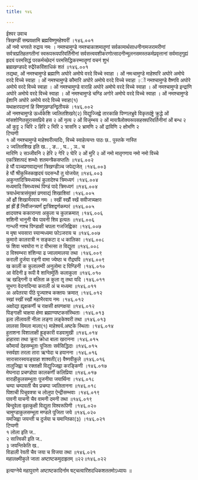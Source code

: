 ```yaml
---
title: १४६

---
```

ईश्वर उवाच  
त्रिखण्डीं सम्प्रवक्षामि ब्रह्मविष्णुमहेश्वरीं ।१४६.००१  
ओं नमो भगवते रुद्राय नमः । नमश्चामुण्डे नमश्चाकाशमातॄणां सर्वकामार्थसाधनीनामजरामरीणां सर्वत्राप्रतिहतगतीनां स्वरूपरूपपरिवर्तिनीनां सर्वसत्त्ववशीकरणोत्सादनीन्मूलनसमस्तकर्मप्रवृत्तानां सर्वमातृगुह्यं हृदयं परमसिद्धं परकर्मच्छेदनं परमसिद्धिकरम्मातॄणां वचनं शुभं  
ब्रह्मखण्डपदे रुद्रैरेकविंशाधिकं शतं ॥१४६.००१  
तद्यथा, ओं नमश्चामुण्डे ब्रह्माणि अघोरे अमोघे वरदे विच्चे स्वाहा । ओं नमःचामुण्डे माहेश्वरि अघोरे अमोघे वरदे विच्चे स्वाहा । ओं नमश्चामुण्डे कौमारि अघोरे अमोघे वरदे विच्चे स्वाहा ।ों नमश्चामुण्डे वैष्णवि अघोरे अमोघे वरदे विच्चे स्वाहा । ओं नमश्चामुण्डे वाराहि अघोरे अमोघे वरदे विच्चे स्वाहा । ओं नमश्चामुण्डे इन्द्राणि अघोरे अमोघे वरदे विच्चे स्वाहा । ओं नमश्चामुण्डे चण्डि अगोरे अमोघे वरदे विच्चे स्वाहा । ओं नमश्चामुण्डे ईशानि अघोरे अमोघे वरदे विच्चे स्वाहा(१)  
यथाक्षरपदानां हि विष्णुखण्डन्द्वितीयकं ।१४६.००२  
ओं नमश्चामुण्डे ऊर्ध्वकेशि ज्वलितशिखरे(२) विद्युज्जिह्वे तारकाक्षि पिण्गलभ्रुवे विकृतदंष्ट्रे क्रुद्धे ओं मांसशोणितसुरासवप्रिये हस २ ओं नृत्य २ ओं विजृम्भय २ ओं मायत्रैलोक्यरूपसहस्रपरिवर्तिनीनां ओं बन्ध २ ओं कुट्ट २ चिरि २ हिरि २ भिरि २ त्रासनि २ भ्रामणि २ ओं द्राविणि २ क्षोभणि २  
टिप्पणी  
१ ओं नमश्चामुण्डे माहेश्वरीत्यादिः, विच्चे स्वाहेत्यन्तः पाठः छ.. पुस्तके नास्ति  
२ ज्वलितशिख इति ख.. , ङ.. , घ.. , ञ.. च  
मारिणि २ सञ्जीवनि २ हेरि २ गेरि २ घेरि २ ओं मुरि २ ओं नमो मातृगणाय नमो नमो विच्चे  
एकत्रिंशत्पदं शम्भोः शतमन्त्रैकसप्ततिः ॥१४६.००२  
हे घौं पञ्चप्रणवाद्यन्तां त्रिखण्डीञ्च जपेद्यजेत् ।१४६.००३  
हे घौं श्रीकुब्जिकाहृदयं पदसन्धौ तु योजयेत् ॥१४६.००३  
अकुन्तादित्रिमध्यस्थं कुलादेश्च त्रिमध्यगं ।१४६.००४  
मध्यमादि त्रिमध्यस्थं पिण्डं पादे त्रिमध्यगं ॥१४६.००४  
त्रयार्धमात्रासंयुक्तं प्रणवाद्यं शिखाशिवां ।१४६.००५  
ओं क्ष्रौं शिखाभैरवाय नमः । स्खीं स्खौं स्खें सवीजत्र्यक्षरः  
ह्रां ह्रीं ह्रैं निर्वीजन्त्र्यर्णं द्वात्रिंशद्वर्णकम्परं ॥१४६.००५  
क्षादयश्च ककारान्ता अकुला च कुलक्रमात् ।१४६.००६  
शशिनी भानुनी चैव पावनी शिव इत्यतः ॥१४६.००६  
गान्धरी णश्च पिण्डाक्षी चपला गजजिह्विका ।१४६.००७  
म मृषा भयसारा स्यान्मध्यमा फोऽजराय च ॥१४६.००७  
कुमारो कालरात्री न सङ्कटा द ध कालिका ।१४६.००८  
फ शिवा भवघोरा ण ट वीभत्सा त विद्युता ॥१४६.००८  
ठ विश्वम्भरा शंशिन्या ढ ज्वालामालया तथा ।१४६.००९  
कराली दुर्जया रङ्गी वामा ज्येष्ठा च रौद्र्यपि ॥१४६.००९  
ख काली क कुलालम्वी अनुलोमा द पिण्डिनी ।१४६.०१०  
आ वेदिनी इ रूपी वै शान्तिर्मूर्तिः कलाकुला ॥१४६.०१०  
ऋ खड्गिनी उ बलिता ळ कुला ॡ तथा यदि ।१४६.०११  
सुभगा वेदनादिन्या कराली अं च मध्यमा ॥१४६.०११  
अः अपेतरया पीठे पूज्याश्च कक्तयः क्रमात् ।१४६.०१२  
स्खां स्खीं स्खौं महाभैरवाय नमः ।१४६.०१२  
अक्षोद्या ह्यृक्षकर्णी च राक्षसी क्षपणक्षया ॥१४६.०१२  
पिङ्गाक्षी चाक्षया क्षेमा ब्रह्माण्यष्टकसंस्थिताः ।१४६.०१३  
इला लीलावती नीला लङ्गा लङ्केश्वरी तथा ॥१४६.०१३  
लालसा विमला माला(१) माहेश्वर्य.अष्टके स्थिताः ।१४६.०१४  
हुताशना विशालाक्षी ह्रूङ्कारी वडवामुखी ॥१४६.०१४  
हाहारवा तथा क्रूरा क्रोधा बाला खरानना ।१४६.०१५  
कौमार्या देहसम्भूताः पूजिताः सर्वसिद्धिदाः ॥१४६.०१५  
स्सर्वज्ञा तरला तारा ऋग्वेदा च हयानना ।१४६.०१६  
सारासारस्वयङ्ग्राहा शाश्वती(२) वैष्णवीकुले ॥१४६.०१६  
तालुजिह्वा च रक्ताक्षी विद्युज्जिह्वा करङ्किणी ।१४६.०१७  
मेघनादा प्रचण्डोग्रा कालकर्णी कलिप्रिया ॥१४६.०१७  
वाराहीकुलसम्भूताः पूजनीया जयार्थिना ।१४६.०१८  
चम्पा चम्पावती चैव प्रचम्पा ज्वलितानना ॥१४६.०१८  
पिशाची पिचुवक्त्रा च लोलुपा ऐन्द्रीसम्भवाः ।१४६.०१९  
पावनी याचनी चैव वामनी दमनी तथा ॥१४६.०१९  
बिन्दुवेला वृहत्कुक्षी विद्युता विश्वरूपिणी ।१४६.०२०  
चामुण्डाकुलसम्भूता मण्डले पूजिता जये ॥१४६.०२०  
यमजिह्वा जयन्ती च दुर्जया च यमान्तिका(३) ।१४६.०२१  
टिप्पणी  
१ लोला इति ज..  
२ सात्त्विकी इति ज..  
३ जयन्तिकेति ख..  
विडाली रेवती चैव जया च विजया तथा ॥१४६.०२१  
महालक्ष्मीकुले जाता अष्टाष्टकमुदाहृतम् ॥२२॥१४६.०२२  
  
इत्याग्नेये महापुराणे अष्टाष्टकादिर्नाम षट्चत्वारिंशदधिकशततमोऽध्यायः ॥